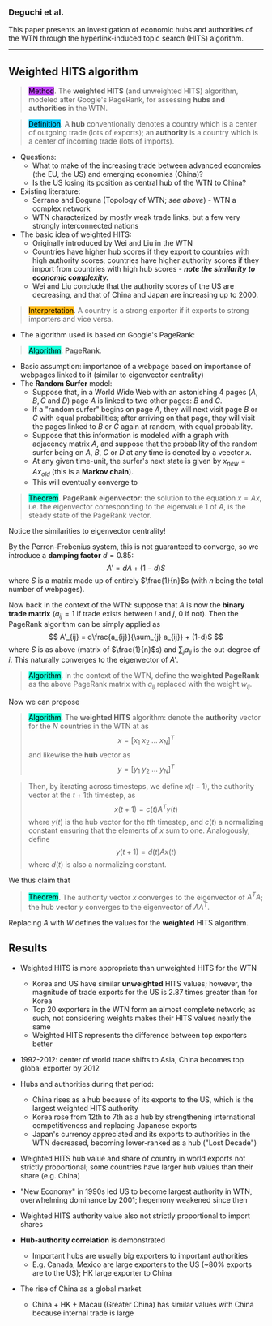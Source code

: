 ### Deguchi et al.

This paper presents an investigation of economic hubs and authorities of the WTN through the hyperlink-induced topic search (HITS) algorithm.

****

## Weighted HITS algorithm

> <span style="background-color: #bc42f5; color: black;">Method</span>. The **weighted HITS** (and unweighted HITS) algorithm, modeled after Google's PageRank, for assessing **hubs and authorities** in the WTN.

> <span style="background-color: #03cafc; color: black;">Definition</span>. A **hub** conventionally denotes a country which is a center of outgoing trade (lots of exports); an **authority** is a country which is a center of incoming trade (lots of imports).

- Questions:
    - What to make of the increasing trade between advanced economies (the EU, the US) and emerging economies (China)?
    - Is the US losing its position as central hub of the WTN to China?
-  Existing literature:
    - Serrano and Boguna (Topology of WTN; *see above*) - WTN a complex network
    - WTN characterized by mostly weak trade links, but a few very strongly interconnected nations
- The basic idea of weighted HITS:
    - Originally introduced by Wei and Liu in the WTN
    - Countries have higher hub scores if they export to countries with high authority scores; countries have higher authority scores if they import from countries with high hub scores - ***note the similarity to economic complexity.***
    - Wei and Liu conclude that the authority scores of the US are decreasing, and that of China and Japan are increasing up to 2000.

> <span style="background-color: #ffb812; color: black;">Interpretation</span>. A country is a strong exporter if it exports to strong importers and vice versa.


- The algorithm used is based on Google's PageRank:

> <span style="background-color: #12ffd7; color: black;">Algorithm</span>. **PageRank**.

- Basic assumption: importance of a webpage based on importance of webpages linked to it (similar to eigenvector centrality)
- The **Random Surfer** model:
    - Suppose that, in a World Wide Web with an astonishing 4 pages ($A, B, C$ and $D$) page $A$ is linked to two other pages: $B$ and $C$.
    - If a "random surfer" begins on page $A$, they will next visit page $B$ or $C$ with equal probabilities; after arriving on that page, they will visit the pages linked to $B$ or $C$ again at random, with equal probability.
    - Suppose that this information is modeled with a graph with adjacency matrix $A$, and suppose that the probability of the random surfer being on $A$, $B$, $C$ or $D$ at any time is denoted by a veector $x$.
    - At any given time-unit, the surfer's next state is given by $x_{new} = Ax_{old}$ (this is a **Markov chain**).
    - This will eventually converge to

> <span style="background-color: #12ffd7; color: black;">Theorem</span>. **PageRank eigenvector**: the solution to the equation $x = Ax$, i.e. the eigenvector corresponding to the eigenvalue $1$ of $A$, is the steady state of the PageRank vector.

Notice the similarities to eigenvector centrality!

By the Perron-Frobenius system, this is not guaranteed to converge, so we introduce a **damping factor** $d = 0.85$:
$$
A' = dA + (1-d)S
$$
where $S$ is a matrix made up of entirely $\frac{1}{n}$s (with $n$ being the total number of webpages).

Now back in the context of the WTN: suppose that $A$ is now the **binary trade matrix** ($a_{ij}=1$ if trade exists between $i$ and $j$, $0$ if not). Then the PageRank algorithm can be simply applied as
$$
A'_{ij} = d\frac{a_{ij}}{\sum_{j} a_{ij}} + (1-d)S
$$
where $S$ is as above (matrix of $\frac{1}{n}$s) and $\sum_{j} a_{ij}$ is the out-degree of $i$. This naturally converges to the eigenvector of $A'$.

> <span style="background-color: #12ffd7; color: black;">Algorithm</span>. In the context of the WTN, define the **weighted PageRank** as the above PageRank matrix with $a_{ij}$ replaced with the weight $w_{ij}$.

Now we can propose

> <span style="background-color: #12ffd7; color: black;">Algorithm</span>. The **weighted HITS** algorithm: denote the **authority** vector for the $N$ countries in the WTN at as
$$
x=[x_1\ x_2\ ...\ x_N]^T
$$
> and likewise the **hub** vector as
$$
y=[y_1\ y_2\ ...\ y_N]^T
$$

> Then, by iterating across timesteps, we define $x(t+1)$, the authority vector at the $t+1$th timestep, as
$$
x(t+1) = c(t)A^Ty(t)
$$
> where $y(t)$ is the hub vector for the $t$th timestep, and $c(t)$ a normalizing constant ensuring that the elements of $x$ sum to one. Analogously, define
$$
y(t+1) = d(t)Ax(t)
$$
> where $d(t)$ is also a normalizing constant.

We thus claim that 

> <span style="background-color: #12ffd7; color: black;">Theorem</span>. The authority vector $x$ converges to the eigenvector of $A^T A$; the hub vector $y$ converges to the eigenvector of $AA^T$.

Replacing $A$ with $W$ defines the values for the **weighted** HITS algorithm. 

## Results

- Weighted HITS is more appropriate than unweighted HITS for the WTN
    - Korea and US have similar **unweighted** HITS values; however, the magnitude of trade exports for the US is 2.87 times greater than for Korea
    - Top 20 exporters in the WTN form an almost complete network; as such, not considering weights makes their HITS values nearly the same
    - Weighted HITS represents the difference between top exporters better

- 1992-2012: center of world trade shifts to Asia, China becomes top global exporter by 2012
- Hubs and authorities during that period:
    - China rises as a hub because of its exports to the US, which is the largest weighted HITS authority
    - Korea rose from 12th to 7th as a hub by strengthening international competitiveness and replacing Japanese exports
    - Japan's currency appreciated and its exports to authorities in the WTN decreased, becoming lower-ranked as a hub ("Lost Decade")
- Weighted HITS hub value and share of country in world exports not strictly proportional; some countries have larger hub values than their share (e.g. China)

- "New Economy" in 1990s led US to become largest authority in WTN, overwhelming dominance by 2001; hegemony weakened since then
- Weighted HITS authority value also not strictly proportional to import shares

- **Hub-authority correlation** is demonstrated
    - Important hubs are usually big exporters to important authorities
    - E.g. Canada, Mexico are large exporters to the US (~80% exports are to the US); HK large exporter to China
- The rise of China as a global market
    - China + HK + Macau (Greater China) has similar values with China because internal trade is large